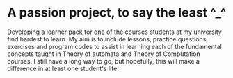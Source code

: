 # A passion project, to say the least ^_^

Developing a learner pack for one of the courses students at my university find hardest to learn. My aim is to include lessons, practice questions, exercises and program codes to assist in learning each of the fundamental concepts taught in Theory of automata and Theory of Computation courses. I still have a long way to go, but hopefully, this will make a difference in at least one student's life!
